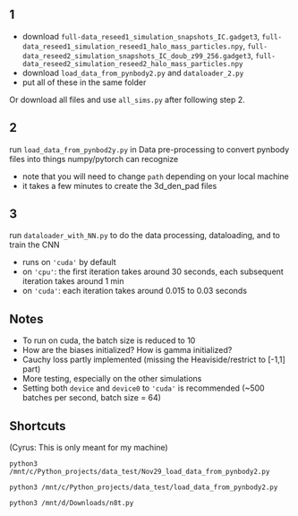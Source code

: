 ## 1
- download `full-data_reseed1_simulation_snapshots_IC.gadget3`, `full-data_reseed1_simulation_reseed1_halo_mass_particles.npy`, `full-data_reseed2_simulation_snapshots_IC_doub_z99_256.gadget3`, `full-data_reseed2_simulation_reseed2_halo_mass_particles.npy`
- download `load_data_from_pynbody2.py` and `dataloader_2.py`
- put all of these in the same folder

Or download all files and use `all_sims.py` after following step 2.

## 2
run `load_data_from_pynbod2y.py` in Data pre-processing to convert pynbody files into things numpy/pytorch can recognize
- note that you will need to change `path` depending on your local machine
- it takes a few minutes to create the 3d_den_pad files

## 3
run `dataloader_with_NN.py` to do the data processing, dataloading, and to train the CNN
- runs on `'cuda'` by default
- on `'cpu'`: the first iteration takes around 30 seconds, each subsequent iteration takes around 1 min
- on `'cuda'`: each iteration takes around 0.015 to 0.03 seconds

## Notes
- To run on cuda, the batch size is reduced to 10
- How are the biases initialized? How is gamma initialized?
- Cauchy loss partly implemented (missing the Heaviside/restrict to [-1,1] part)
- More testing, especially on the other simulations
- Setting both `device` and `device0` to `'cuda'` is recommended (~500 batches per second, batch size = 64)

## Shortcuts
(Cyrus: This is only meant for my machine)
```
python3 /mnt/c/Python_projects/data_test/Nov29_load_data_from_pynbody2.py
```
```
python3 /mnt/c/Python_projects/data_test/load_data_from_pynbody2.py
```
```
python3 /mnt/d/Downloads/n8t.py
```



